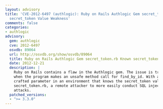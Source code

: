 ```yaml
---
layout: advisory
title: 'CVE-2012-6497 (authlogic): Ruby on Rails Authlogic Gem secret_token.rb Known
  secret_token Value Weakness'
comments: false
categories:
- authlogic
advisory:
  gem: authlogic
  cve: 2012-6497
  osvdb: 89064
  url: http://osvdb.org/show/osvdb/89064
  title: Ruby on Rails Authlogic Gem secret_token.rb Known secret_token Value Weakness
  date: 2012-12-21
  description: |
    Ruby on Rails contains a flaw in the Authlogic gem. The issue is triggered
    when the program makes an unsafe method call for find_by_id. With a specially
    crafted parameter in an environment that knows the secret_token value in
    secret_token.rb, a remote attacker to more easily conduct SQL injection
    attacks.
  patched_versions:
  - ">= 3.3.0"
---
```

